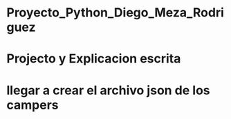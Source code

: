 # Proyecto_Python_Diego_Meza_Rodriguez
# Projecto y Explicacion escrita
# llegar a crear el archivo json de los campers

